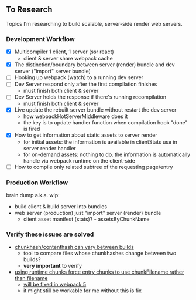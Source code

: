 ## To Research
Topics I'm researching to build scalable, server-side render web servers.

### Development Workflow

- [X] Multicompiler 1 client, 1 server (ssr react)
  - client & server share webpack cache
- [X] The distinction/boundary between server (render) bundle and dev server ("import" server bundle)
- [ ] Hooking up webpack (watch) to a running dev server
- [ ] Dev Server respond only after the first compilation finishes
  - must finish both client & server
- [ ] Dev Server holds the response if there's running recompilation
  - must finish both client & server
- [X] Live update the rebuilt server bundle without restart the dev server
  - how webpackHotServerMiddleware does it
  - the key is to update handler function when compilation hook "done" is fired
- [X] How to get information about static assets to server render
  - for initial assets: the information is available in clientStats use in server render handler
  - for on-demand assets: nothing to do. the information is automatically handle via webpack runtime on the client-side
- [ ] How to compile only related subtree of the requesting page/entry

### Production Workflow

brain dump a.k.a. wip:
- build client & build server into bundles
- web server (production) just "import" server (render) bundle
  - client asset manifest (stats)? - assetsByChunkName

### Verify these issues are solved

- [chunkhash/contenthash can vary between builds](https://github.com/webpack/webpack/issues/7179)
  - tool to compare files whose chunkhashes change between two builds?
  - **very important** to verify
- [using runtime chunks force entry chunks to use chunkFilename rather than filename](https://github.com/webpack/webpack/issues/6598)
  - [will be fixed in webpack 5](https://github.com/webpack/webpack/pull/7401#issuecomment-392757853)
  - it might still be workable for me without this is fix